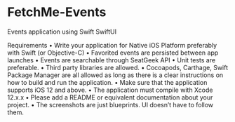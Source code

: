 # FetchMe-Events
Events application using Swift SwiftUI

Requirements
• Write your application for Native iOS Platform preferably with Swift (or Objective-C)
• Favorited events are persisted between app launches
• Events are searchable through SeatGeek API
• Unit tests are preferable.
• Third party libraries are allowed.
• Cocoapods, Carthage, Swift Package Manager are all allowed as long as there is a
  clear instructions on how to build and run the application.
• Make sure that the application supports iOS 12 and above.
• The application must compile with Xcode 12.x.x
• Please add a README or equivalent documentation about your project.
• The screenshots are just blueprints. UI doesn’t have to follow them.
